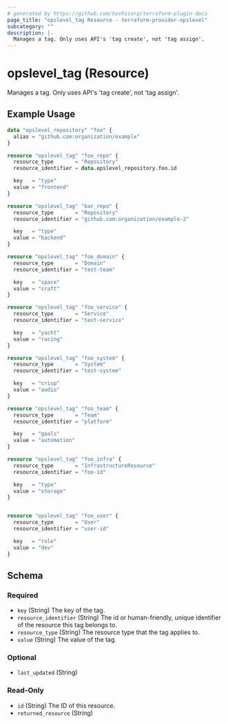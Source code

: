 ```yaml
---
# generated by https://github.com/hashicorp/terraform-plugin-docs
page_title: "opslevel_tag Resource - terraform-provider-opslevel"
subcategory: ""
description: |-
  Manages a tag. Only uses API's 'tag create', not 'tag assign'.
---
```


# opslevel_tag (Resource)

Manages a tag. Only uses API's 'tag create', not 'tag assign'.

## Example Usage

```terraform
data "opslevel_repository" "foo" {
  alias = "github.com:organization/example"
}

resource "opslevel_tag" "foo_repo" {
  resource_type       = "Repository"
  resource_identifier = data.opslevel_repository.foo.id

  key   = "type"
  value = "frontend"
}

resource "opslevel_tag" "bar_repo" {
  resource_type       = "Repository"
  resource_identifier = "github.com:organization/example-2"

  key   = "type"
  value = "backend"
}

resource "opslevel_tag" "foo_domain" {
  resource_type       = "Domain"
  resource_identifier = "test-team"

  key   = "space"
  value = "craft"
}

resource "opslevel_tag" "foo_service" {
  resource_type       = "Service"
  resource_identifier = "test-service"

  key   = "yacht"
  value = "racing"
}

resource "opslevel_tag" "foo_system" {
  resource_type       = "System"
  resource_identifier = "test-system"

  key   = "crisp"
  value = "audio"
}

resource "opslevel_tag" "foo_team" {
  resource_type       = "Team"
  resource_identifier = "platform"

  key   = "goals"
  value = "automation"
}

resource "opslevel_tag" "foo_infra" {
  resource_type       = "InfrastructureResource"
  resource_identifier = "foo-id"

  key   = "type"
  value = "storage"
}


resource "opslevel_tag" "foo_user" {
  resource_type       = "User"
  resource_identifier = "user-id"

  key   = "role"
  value = "dev"
}
```

<!-- schema generated by tfplugindocs -->
## Schema

### Required

- `key` (String) The key of the tag.
- `resource_identifier` (String) The id or human-friendly, unique identifier of the resource this tag belongs to.
- `resource_type` (String) The resource type that the tag applies to.
- `value` (String) The value of the tag.

### Optional

- `last_updated` (String)

### Read-Only

- `id` (String) The ID of this resource.
- `returned_resource` (String)


